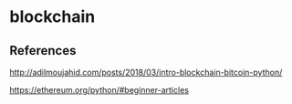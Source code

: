 # blockchain

## References
http://adilmoujahid.com/posts/2018/03/intro-blockchain-bitcoin-python/

https://ethereum.org/python/#beginner-articles
